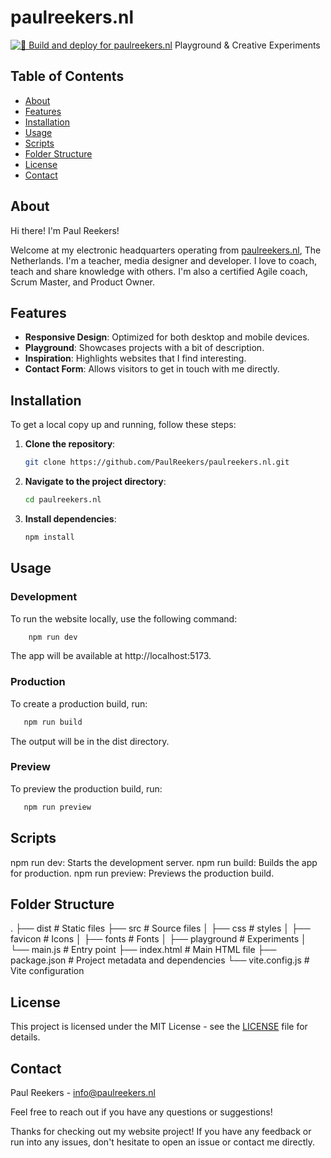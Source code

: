 # paulreekers.nl
[![🚀 Build and deploy for paulreekers.nl](https://github.com/PaulReekers/paulreekers.nl/actions/workflows/main.yml/badge.svg?branch=main)](https://github.com/PaulReekers/paulreekers.nl/actions/workflows/main.yml)
Playground &amp; Creative Experiments

## Table of Contents

- [About](#about)
- [Features](#features)
- [Installation](#installation)
- [Usage](#usage)
- [Scripts](#scripts)
- [Folder Structure](#FolderStructure)
- [License](#license)
- [Contact](#contact)

## About

Hi there! I'm Paul Reekers!

Welcome at my electronic headquarters operating from [paulreekers.nl](https://paulreekers.nl), The Netherlands. I'm a teacher, media designer and developer. I love to coach, teach and share knowledge with others. I'm also a certified Agile coach, Scrum Master, and Product Owner.

## Features

- **Responsive Design**: Optimized for both desktop and mobile devices.
- **Playground**: Showcases projects with a bit of description.
- **Inspiration**: Highlights websites that I find interesting.
- **Contact Form**: Allows visitors to get in touch with me directly.

## Installation

To get a local copy up and running, follow these steps:

1. **Clone the repository**:
    ```sh
    git clone https://github.com/PaulReekers/paulreekers.nl.git
    ```
2. **Navigate to the project directory**:
    ```sh
    cd paulreekers.nl
    ```
3. **Install dependencies**:
    ```sh
    npm install
    ```

## Usage

### Development
To run the website locally, use the following command:
```sh
    npm run dev
```
The app will be available at http://localhost:5173.

### Production
To create a production build, run:

```sh
   npm run build
```
The output will be in the dist directory.

### Preview
To preview the production build, run:
```sh
   npm run preview
```
## Scripts

npm run dev: Starts the development server.
npm run build: Builds the app for production.
npm run preview: Previews the production build.

## Folder Structure

.
├── dist             # Static files
├── src              # Source files
│   ├── css          # styles
│   ├── favicon      # Icons
│   ├── fonts        # Fonts
│   ├── playground   # Experiments
│   └── main.js      # Entry point
├── index.html       # Main HTML file
├── package.json     # Project metadata and dependencies
└── vite.config.js   # Vite configuration


## License

This project is licensed under the MIT License - see the [LICENSE](LICENSE) file for details.

## Contact

Paul Reekers - [info@paulreekers.nl](mailto:info@paulreekers.nl)

Feel free to reach out if you have any questions or suggestions!

Thanks for checking out my website project! If you have any feedback or run into any issues, don't hesitate to open an issue or contact me directly.
